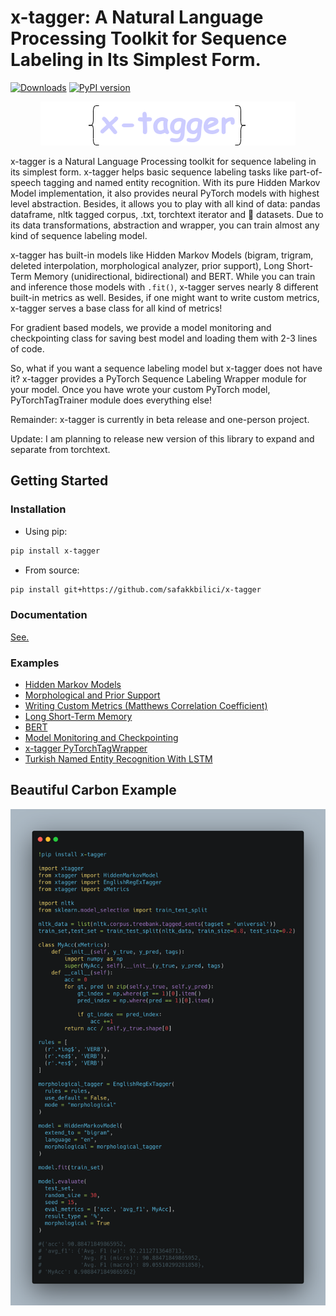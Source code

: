 # x-tagger: A Natural Language Processing Toolkit for Sequence Labeling in Its Simplest Form.

[![Downloads](https://static.pepy.tech/personalized-badge/x-tagger?period=total&units=international_system&left_color=black&right_color=orange&left_text=Downloads)](https://pepy.tech/project/x-tagger)
[![PyPI version](https://badge.fury.io/py/x-tagger.svg)](https://badge.fury.io/py/x-tagger)

<p align="center">
  <img src="assets/logo.png"/>
</p>

x-tagger is a Natural Language Processing toolkit for sequence labeling in its simplest form. x-tagger helps basic sequence labeling tasks like part-of-speech tagging and named entity recognition. With its pure Hidden Markov Model implementation, it also provides neural PyTorch models with highest level abstraction. Besides, it allows you to play with all kind of data: pandas dataframe, nltk tagged corpus, .txt, torchtext iterator and 🤗 datasets. Due to its data transformations, abstraction and wrapper, you can train almost any kind of sequence labeling model. 

x-tagger has built-in models like Hidden Markov Models (bigram, trigram, deleted interpolation, morphological analyzer, prior support), Long Short-Term Memory (unidirectional, bidirectional) and BERT. While you can train and inference those models with ```.fit()```, x-tagger serves nearly 8 different built-in metrics as well. Besides, if one might want to write custom metrics, x-tagger serves a base class for all kind of metrics!

For gradient based models, we provide a model monitoring and checkpointing class for saving best model and loading them with 2-3 lines of code.

So, what if you want a sequence labeling model but x-tagger does not have it? x-tagger provides a PyTorch Sequence Labeling Wrapper module for your model. Once you have wrote your custom PyTorch model, PyTorchTagTrainer module does everything else!

Remainder: x-tagger is currently in beta release and one-person project.

Update: I am planning to release new version of this library to expand and separate from torchtext.

## Getting Started

### Installation

- Using pip:

```bash
pip install x-tagger
```
- From source:

```bash
pip install git+https://github.com/safakkbilici/x-tagger
```
### Documentation

[See.](https://github.com/safakkbilici/x-tagger/blob/main/docs/README.md)

### Examples

- [Hidden Markov Models](https://github.com/safakkbilici/x-tagger/blob/main/examples/Hidden%20Markov%20Models.ipynb)
- [Morphological and Prior Support](https://github.com/safakkbilici/x-tagger/blob/main/examples/Morphological%20and%20Prior%20Support.ipynb)
- [Writing Custom Metrics (Matthews Correlation Coefficient)](https://github.com/safakkbilici/x-tagger/blob/main/examples/Writing%20Custom%20Metrics%20(Matthews%20Correlation%20Coefficient).ipynb)
- [Long Short-Term Memory](https://github.com/safakkbilici/x-tagger/blob/main/examples/Long%20Short-Term%20Memory.ipynb)
- [BERT](https://github.com/safakkbilici/x-tagger/blob/main/examples/Sequence%20Labeling:%20Pretrained%20BERT.ipynb)
- [Model Monitoring and Checkpointing](https://github.com/safakkbilici/x-tagger/blob/main/examples/Model%20Checkpointing.ipynb)
- [x-tagger PyTorchTagWrapper](https://github.com/safakkbilici/x-tagger/blob/main/examples/x-tagger%20PyTorchTagWrapper.ipynb)
- [Turkish Named Entity Recognition With LSTM](https://github.com/safakkbilici/x-tagger/blob/main/examples/Turkish%20Named%20Entity%20Recognition%20With%20LSTM.ipynb)


## Beautiful Carbon Example

<p align="center">
  <img src="assets/carbon.png"/>
</p>
